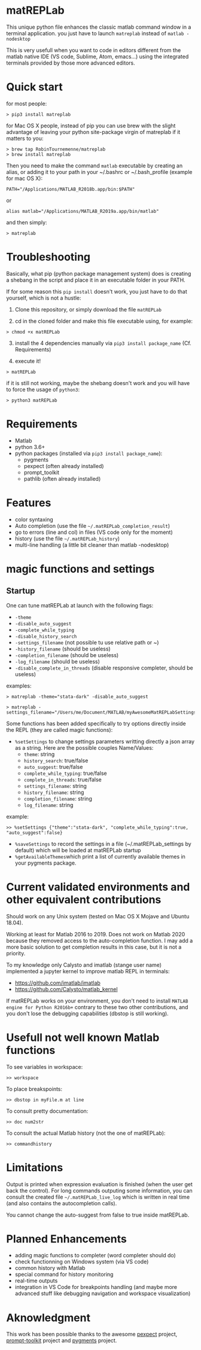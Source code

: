 matREPLab
=========

This unique python file enhances the classic matlab command window in a terminal application. you just have to launch ```matreplab``` instead of ```matlab -nodesktop```

This is very usefull when you want to code in editors different from the matlab native IDE (VS code, Sublime, Atom, emacs...) using the integrated terminals provided by those more advanced editors.

Quick start
===========

for most people:

```shell
> pip3 install matreplab
```

for Mac OS X people, instead of pip you can use brew with the slight advantage of leaving your python site-package virgin of matreplab if it matters to you:

```shell
> brew tap RobinTournemenne/matreplab  
> brew install matreplab
```

Then you need to make the command ```matlab``` executable by creating an alias, or adding it to your path in your ~/.bashrc or ~/.bash_profile (example for mac OS X):

```
PATH="/Applications/MATLAB_R2018b.app/bin:$PATH"
```
or

```
alias matlab="/Applications/MATLAB_R2019a.app/bin/matlab"
```

and then simply:

```shell
> matreplab
```

Troubleshooting
===============

Basically, what pip (python package management system) does is creating a shebang in the script and place it in an executable folder in your PATH. 

If for some reason this ```pip install``` doesn't work, you just have to do that yourself, which is not a hustle: 

1. Clone this repository, or simply download the file ```matREPLab```

2. cd in the cloned folder and make this file executable using, for example:

```shell
> chmod +x matREPLab
```

3. install the 4 dependencies manually via ```pip3 install package_name``` (Cf. Requirements)

4. execute it!

```shell
> matREPLab
```

if it is still not working, maybe the shebang doesn't work and you will have to force the usage of ```python3```:

```shell
> python3 matREPLab
```

Requirements
============
- Matlab
- python 3.6+
- python packages (installed via ```pip3 install package_name```):
  - pygments
  - pexpect (often already installed)
  - prompt_toolkit
  - pathlib (often already installed)

Features
========
- color syntaxing
- Auto completion (use the file ```~/.matREPLab_completion_result```)
- go to errors (line and col) in files (VS code only for the moment)
- history (use the file ```~/.matREPLab_history```)
- multi-line handling (a little bit cleaner than matlab -nodesktop)

magic functions and settings
============================
Startup
-------
One can tune matREPLab at launch with the following flags:
- ```-theme```
- ```-disable_auto_suggest```
- ```-complete_while_typing```
- ```-disable_history_search```
- ```-settings_filename``` (not possible tu use relative path or ~)
- ```-history_filename``` (should be useless)
- ```-completion_filename``` (should be useless)
- ```-log_filename``` (should be useless)
- ```-disable_complete_in_threads``` (disable responsive completer, should be useless)

examples:
```shell
> matreplab -theme="stata-dark" -disable_auto_suggest
```

```shell
> matreplab -settings_filename="/Users/me/Document/MATLAB/myAwesomeMatREPLabSettings.json"
```

Some functions has been added specifically to try options directly inside the REPL (they are called magic functions):

- ```%setSettings``` to change settings parameters writting directly a json array as a string. Here are the possible couples Name/Values:
  - ```theme```: string
  - ```history_search```: true/false
  - ```auto_suggest```: true/false
  - ```complete_while_typing```: true/false
  - ```complete_in_threads```: true/false
  - ```settings_filename```: string
  - ```history_filename```: string
  - ```completion_filename```: string
  - ```log_filename```: string

example: 
```shell
>> %setSettings {"theme":"stata-dark", "complete_while_typing":true, "auto_suggest":false}
```

- ```%saveSettings``` to record the settings in a file (~/.matREPLab_settings by default) which will be loaded at matREPLab startup
- ```%getAvailableThemes```which print a list of currently available themes in your pygments package.

Current validated environments and other equivalent contributions
=================================================================

Should work on any Unix system (tested on Mac OS X Mojave and Ubuntu 18.04).

Working at least for Matlab 2016 to 2019. Does not work on Matlab 2020 because they removed access to the auto-completion function. I may add a more basic solution to get completion results in this case, but it is not a priority.

To my knowledge only Calysto and imatlab (stange user name) implemented a jupyter kernel to improve matlab REPL in terminals:
- https://github.com/imatlab/imatlab
- https://github.com/Calysto/matlab_kernel

If matREPLab works on your environment, you don't need to install ```MATLAB engine for Python R2016b+``` contrary to these two other contributions, and you don't lose the debugging capabilities (dbstop is still working). 

Usefull not well known Matlab functions
=======================================

To see variables in workspace:
```
>> workspace
```

To place breakspoints:
```
>> dbstop in myFile.m at line
```

To consult pretty documentation:
```
>> doc num2str
```

To consult the actual Matlab history (not the one of matREPLab):
```
>> commandhistory
```

Limitations
===========

Output is printed when expression evaluation is finished (when the user get back the control). For long commands outputing some information, you can consult the created file ```~/.matREPLab_live_log``` which is written in real time (and also contains the autocompletion calls).

You cannot change the auto-suggest from false to true inside matREPLab.

Planned Enhancements
====================

- adding magic functions to completer (word completer should do)
- check functionning on Windows system (via VS code)
- common history with Matlab 
- special command for history monitoring
- real-time outputs
- integration in VS Code for breakpoints handling (and maybe more advanced stuff like debugging navigation and workspace visualization)

Aknowledgment
=============

This work has been possible thanks to the awesome [pexpect](https://github.com/pexpect/pexpect) project, [prompt-toolkit](https://github.com/prompt-toolkit/python-prompt-toolkit) project and [pygments](https://github.com/pygments/pygments) project.